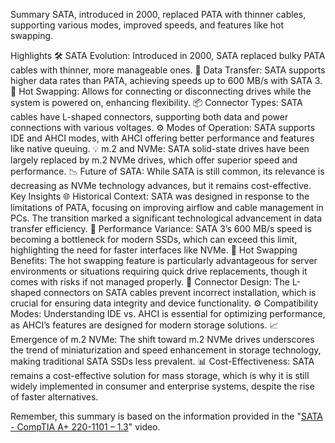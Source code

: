 Summary
SATA, introduced in 2000, replaced PATA with thinner cables, supporting various modes, improved speeds, and features like hot swapping.

Highlights
🛠️ SATA Evolution: Introduced in 2000, SATA replaced bulky PATA cables with thinner, more manageable ones.
🚀 Data Transfer: SATA supports higher data rates than PATA, achieving speeds up to 600 MB/s with SATA 3.
🔄 Hot Swapping: Allows for connecting or disconnecting drives while the system is powered on, enhancing flexibility.
📦 Connector Types: SATA cables have L-shaped connectors, supporting both data and power connections with various voltages.
⚙️ Modes of Operation: SATA supports IDE and AHCI modes, with AHCI offering better performance and features like native queuing.
💡 m.2 and NVMe: SATA solid-state drives have been largely replaced by m.2 NVMe drives, which offer superior speed and performance.
📉 Future of SATA: While SATA is still common, its relevance is decreasing as NVMe technology advances, but it remains cost-effective.
Key Insights
🌐 Historical Context: SATA was designed in response to the limitations of PATA, focusing on improving airflow and cable management in PCs. The transition marked a significant technological advancement in data transfer efficiency.
💾 Performance Variance: SATA 3’s 600 MB/s speed is becoming a bottleneck for modern SSDs, which can exceed this limit, highlighting the need for faster interfaces like NVMe.
🔄 Hot Swapping Benefits: The hot swapping feature is particularly advantageous for server environments or situations requiring quick drive replacements, though it comes with risks if not managed properly.
🔌 Connector Design: The L-shaped connectors on SATA cables prevent incorrect installation, which is crucial for ensuring data integrity and device functionality.
⚙️ Compatibility Modes: Understanding IDE vs. AHCI is essential for optimizing performance, as AHCI’s features are designed for modern storage solutions.
📈 Emergence of m.2 NVMe: The shift toward m.2 NVMe drives underscores the trend of miniaturization and speed enhancement in storage technology, making traditional SATA SSDs less prevalent.
📊 Cost-Effectiveness: SATA remains a cost-effective solution for mass storage, which is why it is still widely implemented in consumer and enterprise systems, despite the rise of faster alternatives.

Remember, this summary is based on the information provided in the "[SATA  - CompTIA A+ 220-1101 – 1.3](https://www.youtube.com/watch?v=g8RxYT9ZTaM)" video.